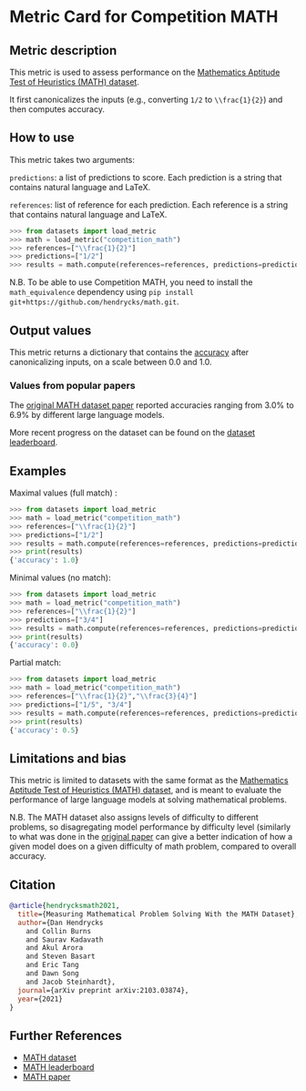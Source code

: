 # Metric Card for Competition MATH

## Metric description

This metric is used to assess performance on the [Mathematics Aptitude Test of Heuristics (MATH) dataset](https://huggingface.co/datasets/competition_math). 

It first canonicalizes the inputs (e.g., converting `1/2` to `\\frac{1}{2}`) and then computes accuracy.

## How to use 

This metric takes two arguments:

`predictions`: a list of predictions to score. Each prediction is a string that contains natural language and LaTeX.

 `references`: list of reference for each prediction. Each reference is a string that contains natural language and LaTeX.


```python
>>> from datasets import load_metric
>>> math = load_metric("competition_math")
>>> references=["\\frac{1}{2}"]
>>> predictions=["1/2"]
>>> results = math.compute(references=references, predictions=predictions)
```

N.B. To be able to use Competition MATH, you need to install the `math_equivalence` dependency using `pip install git+https://github.com/hendrycks/math.git`. 


## Output values

This metric returns a dictionary that contains the [accuracy](https://huggingface.co/metrics/accuracy) after canonicalizing inputs, on a scale between 0.0 and 1.0.

### Values from popular papers
The [original MATH dataset paper](https://arxiv.org/pdf/2103.03874.pdf) reported accuracies ranging from 3.0% to 6.9% by different large language models. 

More recent progress on the dataset can be found on the [dataset leaderboard](https://paperswithcode.com/sota/math-word-problem-solving-on-math).

## Examples 

Maximal values (full match) :

```python
>>> from datasets import load_metric
>>> math = load_metric("competition_math")
>>> references=["\\frac{1}{2}"]
>>> predictions=["1/2"]
>>> results = math.compute(references=references, predictions=predictions)
>>> print(results)
{'accuracy': 1.0}
```

Minimal values (no match):

```python
>>> from datasets import load_metric
>>> math = load_metric("competition_math")
>>> references=["\\frac{1}{2}"]
>>> predictions=["3/4"]
>>> results = math.compute(references=references, predictions=predictions)
>>> print(results)
{'accuracy': 0.0}
```

Partial match:

```python
>>> from datasets import load_metric
>>> math = load_metric("competition_math")
>>> references=["\\frac{1}{2}","\\frac{3}{4}"]
>>> predictions=["1/5", "3/4"]
>>> results = math.compute(references=references, predictions=predictions)
>>> print(results)
{'accuracy': 0.5}
```

## Limitations and bias

This metric is limited to datasets with the same format as the [Mathematics Aptitude Test of Heuristics (MATH) dataset](https://huggingface.co/datasets/competition_math), and is meant to evaluate the performance of large language models at solving mathematical problems.

N.B. The MATH dataset also assigns levels of difficulty to different problems, so disagregating model performance by difficulty level (similarly to what was done in the [original paper](https://arxiv.org/abs/2103.03874) can give a better indication of how a given model does on a given difficulty of math problem, compared to overall accuracy. 

## Citation

```bibtex
@article{hendrycksmath2021,
  title={Measuring Mathematical Problem Solving With the MATH Dataset},
  author={Dan Hendrycks
    and Collin Burns
    and Saurav Kadavath
    and Akul Arora
    and Steven Basart
    and Eric Tang
    and Dawn Song
    and Jacob Steinhardt},
  journal={arXiv preprint arXiv:2103.03874},
  year={2021}
}
```
    
## Further References 
- [MATH dataset](https://huggingface.co/datasets/competition_math)
- [MATH leaderboard](https://paperswithcode.com/sota/math-word-problem-solving-on-math)
- [MATH paper](https://arxiv.org/abs/2103.03874)
